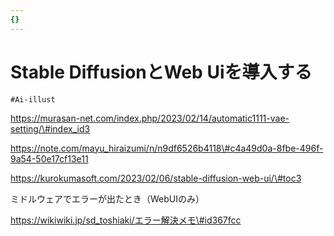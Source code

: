 ```yaml
---
{}
---
```

# Stable DiffusionとWeb Uiを導入する

`#Ai-illust`

https://murasan-net.com/index.php/2023/02/14/automatic1111-vae-setting/\#index_id3

https://note.com/mayu_hiraizumi/n/n9df6526b4118\#c4a49d0a-8fbe-496f-9a54-50e17cf13e11

https://kurokumasoft.com/2023/02/06/stable-diffusion-web-ui/\#toc3

ミドルウェアでエラーが出たとき（WebUIのみ）

https://wikiwiki.jp/sd_toshiaki/エラー解決メモ\#id367fcc
